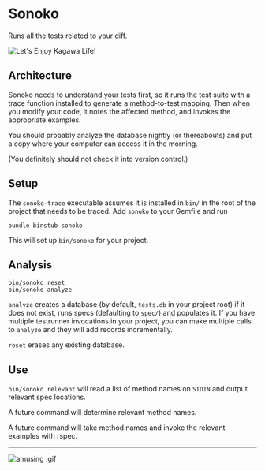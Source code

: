 # Sonoko

Runs all the tests related to your diff.


![Let's Enjoy Kagawa Life!](http://i.imgur.com/MR3hYYK.jpg)

## Architecture

Sonoko needs to understand your tests first, so it runs the test suite
with a trace function installed to generate a method-to-test
mapping. Then when you modify your code, it notes the affected method,
and invokes the appropriate examples.

You should probably analyze the database nightly (or thereabouts) and
put a copy where your computer can access it in the morning.

(You definitely should not check it into version control.)

## Setup

The `sonoko-trace` executable assumes it is installed in `bin/` in the
root of the project that needs to be traced. Add `sonoko` to your
Gemfile and run

``` shellsession
bundle binstub sonoko

```
This will set up `bin/sonoko` for your project.


## Analysis
```  shellsession
bin/sonoko reset
bin/sonoko analyze
```

`analyze` creates a database (by default, `tests.db` in your project
root) if it does not exist, runs specs (defaulting to `spec/`) and
populates it. If you have multiple testrunner invocations in your
project, you can make multiple calls to `analyze` and they will
add records incrementally.

`reset` erases any existing database.

## Use

`bin/sonoko relevant` will read a list of method names on `STDIN` and
output relevant spec locations.

A future command will determine relevant method names.

A future command will take method names and invoke the relevant
examples with rspec.

----

![amusing .gif](https://media.giphy.com/media/3ohryhYAObzCVnZQAg/giphy.gif)
